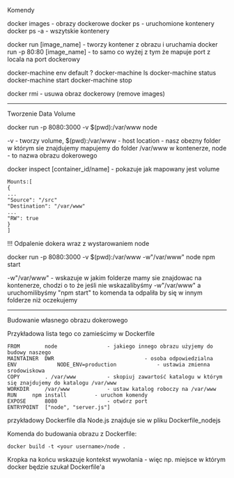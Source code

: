 
Komendy

docker images - obrazy dockerowe
docker ps - uruchomione kontenery
docker ps -a - wszytskie kontenery

docker run [image_name] - tworzy kontener z obrazu i uruchamia
docker run -p 80:80 [image_name] - to samo co wyżej z tym że mapuje port z locala na port dockerowy

docker-machine env default ?
docker-machine ls
docker-machine status
docker-machine start
docker-machine stop


docker rmi - usuwa obraz dockerowy (remove images)

---

Tworzenie Data Volume

docker run -p 8080:3000 -v $(pwd):/var/www node 

-v - tworzy volume,
$(pwd):/var/www - host location - nasz obezny folder w którym sie znajdujemy mapujemy do folder /var/www w kontenerze,
node - to nazwa obrazu dokerowego


docker inspect [container_id/name] - pokazuje jak mapowany jest volume

```
Mounts:[
{
...
"Source": "/src"
"Destination": "/var/www"
...
"RW": true
}
]
```

!!!
Odpalenie dokera wraz z wystarowaniem node

docker run -p 8080:3000 -v $(pwd):/var/www -w"/var/www" node npm start

-w"/var/www" - wskazuje w jakim folderze mamy sie znajdowac na kontenerze, chodzi o to że jeśli nie wskazalibyśmy -w"/var/www" a uruchomilibyśmy "npm start" to komenda ta odpaliła by się w innym folderze niż oczekujemy

---

Budowanie własnego obrazu dokerowego

Przykładowa lista tego co zamieścimy w Dockerfile

```
FROM		node				- jakiego innego obrazu użyjemy do budowy naszego
MAINTAINER	DWR                             - osoba odpowiedzialna
ENV             NODE_ENV=production             - ustawia zmienna srodowiskowa
COPY		. /var/www			- skopiuj zawartość katalogu w którym się znajdujemy do katalogu /var/www
WORKDIR		/var/www			- ustaw katalog roboczy na /var/www
RUN		npm install			- uruchom komendy
EXPOSE		8080				- otwórz port
ENTRYPOINT	["node", "server.js"]
```

przykładowy Dockerfile dla Node.js znajduje sie w pliku Dockerfile_nodejs

Komenda do budowania obrazu z Dockerfile:

```
docker build -t <your username>/node .
```

Kropka na końcu wskazuje kontekst wywołania - więc np. miejsce w którym docker będzie szukał Dockerfile'a

